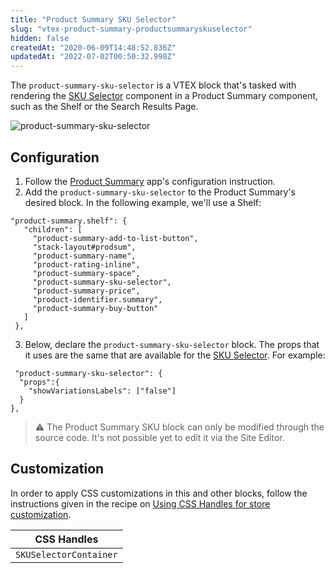 ```yaml
---
title: "Product Summary SKU Selector"
slug: "vtex-product-summary-productsummaryskuselector"
hidden: false
createdAt: "2020-06-09T14:48:52.836Z"
updatedAt: "2022-07-02T00:50:32.998Z"
---
```

The `product-summary-sku-selector` is a VTEX block that's tasked with rendering the [SKU Selector](https://developers.vtex.com/docs/guides/vtex-store-components-skuselector) component in a Product Summary component, such as the Shelf or the Search Results Page.

![product-summary-sku-selector](https://cdn.jsdelivr.net/gh/vtexdocs/dev-portal-content@main/images/vtex-product-summary-productsummaryskuselector-0.gif)

## Configuration

1. Follow the [Product Summary](https://developers.vtex.com/docs/guides/vtex-product-summary) app's configuration instruction.
2. Add the `product-summary-sku-selector` to the Product Summary's desired block. In the following example, we'll use a Shelf:

```
"product-summary.shelf": {
   "children": [
     "product-summary-add-to-list-button",
     "stack-layout#prodsum",
     "product-summary-name",
     "product-rating-inline",
     "product-summary-space",
     "product-summary-sku-selector",
     "product-summary-price",
     "product-identifier.summary",
     "product-summary-buy-button"
   ]
 },
 ```
 
 3. Below, declare the `product-summary-sku-selector` block. The props that it uses are the same that are available for the [SKU Selector](https://developers.vtex.com/docs/guides/vtex-store-components-skuselector). For example:
 
 ```
  "product-summary-sku-selector": {
   "props":{
     "showVariationsLabels": ["false"]
   }
 },
 ```
>⚠️ The Product Summary SKU block can only be modified through the source code. It's not possible yet to edit it via the Site Editor. 


## Customization

In order to apply CSS customizations in this and other blocks, follow the instructions given in the recipe on [Using CSS Handles for store customization](https://developers.vtex.com/docs/guides/vtex-io-documentation-using-css-handles-for-store-customization).

| CSS Handles        |
| ------------------ |
| `SKUSelectorContainer` |
